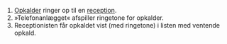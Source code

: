 1. [Opkalder](Terminologi#opkalder) ringer op til en [reception](Terminologi#reception).
1. »Telefonanlægget« afspiller ringetone for opkalder.
1. Receptionisten får opkaldet vist (med ringetone) i listen med ventende opkald.
